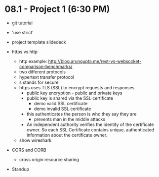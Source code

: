 # 08.1 - Project 1 (6:30 PM)

- git tutorial
- 'use strict'
- project template slidedeck
- https vs http

  - http example: http://blog.arungupta.me/rest-vs-websocket-comparison-benchmarks/
  - two different protocols
  - hypertext transfer protocol
  - s stands for secure
  - https uses TLS (SSL) to encrypt requests and responses
    - public key encryption - public and private keys
    - public key is shared via the SSL certificate
      - demo valid SSL certificate
      - demo invalid SSL certificate
    - this authenticates the person is who they say they are
      - prevents man in the middle attacks
    - An independent authority verifies the identity of the certificate owner. So each SSL Certificate contains unique, authenticated information about the certificate owner.
  - show wireshark

- CORS and CORB

  - cross origin resource sharing

- Standup
